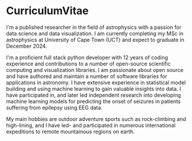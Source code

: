 # CurriculumVitae
I'm a published researcher in the field of astrophysics with a passion for data
science and data visualization. I am currently completing my MSc in astrophysics
at University of Cape Town (UCT) and expect to graduate in December 2024. 

I'm a proficient full stack python developer with 12 years of coding experience
and contributions to a number of open-source scientific computing and
visualization libraries. I am passionate about open source and have authored and
maintain a number of software libraries for applications in astronomy. I have
extensive experience in statistical model building and using machine learning to
gain valuable insights into data. I have participated in, and later led
independent research into developing machine learning models for predicting the
onset of seizures in patients suffering from epilepsy using EEG data. 

My main hobbies are outdoor adventure sports such as rock-climbing and
high-lining, and I have led- and participated in numerous international
expeditions to remote mountainous regions on earth.